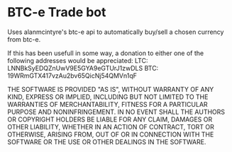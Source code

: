 BTC-e Trade bot
===============

Uses alanmcintyre's btc-e api to automatically buy/sell a chosen currency from btc-e.

If this has been usefull in some way, a donation to either one of the following addresses  would be appreciated:
    LTC:  LNNBkSyEDQZnUwV9E5GYA9eGTUrJ1zwDLS
    BTC:  19WRmGTX417vzAu2bv65QicNj54QMVn1qF

THE SOFTWARE IS PROVIDED "AS IS", WITHOUT WARRANTY OF ANY KIND, EXPRESS OR
IMPLIED, INCLUDING BUT NOT LIMITED TO THE WARRANTIES OF MERCHANTABILITY,
FITNESS FOR A PARTICULAR PURPOSE AND NONINFRINGEMENT. IN NO EVENT SHALL THE
AUTHORS OR COPYRIGHT HOLDERS BE LIABLE FOR ANY CLAIM, DAMAGES OR OTHER
LIABILITY, WHETHER IN AN ACTION OF CONTRACT, TORT OR OTHERWISE, ARISING FROM,
OUT OF OR IN CONNECTION WITH THE SOFTWARE OR THE USE OR OTHER DEALINGS IN
THE SOFTWARE.
